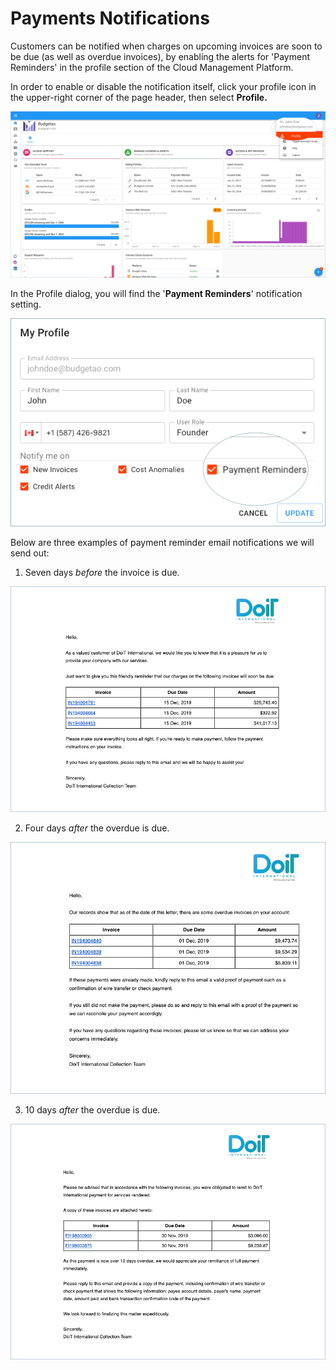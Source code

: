 # Payments Notifications

Customers can be notified when charges on upcoming invoices are soon to be due \(as well as overdue invoices\), by enabling the alerts for 'Payment Reminders' in the profile section of the Cloud Management Platform.

In order to enable or disable the notification itself, click your profile icon in the upper-right corner of the page header, then select **Profile.**

![](../.gitbook/assets/profile-1-%20%282%29.png)

In the Profile dialog, you will find the '**Payment Reminders**' notification setting.

![](../.gitbook/assets/payment-reminders-notification.png)

Below are three examples of payment reminder email notifications we will send out: 

1. Seven days _before_ the invoice is due.

![](../.gitbook/assets/7-days-before-overdue-invoice.png)

2. Four days _after_ the overdue is due.

![](../.gitbook/assets/4-days-after-invoice-is-overdue.png)

3. 10 days _after_ the overdue is due.

![](../.gitbook/assets/10-days-after-invoice-is-overdue.png)

